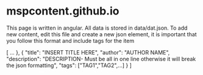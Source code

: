 # mspcontent.github.io

This page is written in angular. All data is stored in data/dat.json. 
To add new content, edit this file and create a new json element, it is important that you follow this format and include tags for the item


[
  ...
  },
  {
    "title": "INSERT TITLE HERE",
    "author": "AUTHOR NAME",
    "description": "DESCRIPTION- Must be all in one line otherwise it will break the json formatting",
    "tags": ["TAG1","TAG2",...]
  }
]
